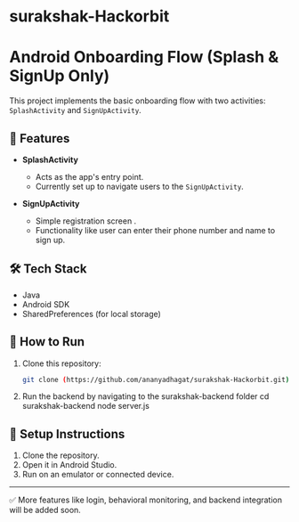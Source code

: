 # surakshak-Hackorbit
# Android Onboarding Flow (Splash & SignUp Only)

This project implements the basic onboarding flow with two activities: `SplashActivity` and `SignUpActivity`.

## 📱 Features

- **SplashActivity**  
  - Acts as the app's entry point.  
  - Currently set up to navigate users to the `SignUpActivity`.

- **SignUpActivity**  
  - Simple registration screen .  
  - Functionality like user can enter their phone number and name to sign up.

## 🛠 Tech Stack

- Java
- Android SDK
- SharedPreferences (for local storage)

## 🚀 How to Run

1. Clone this repository:
   ```bash
   git clone (https://github.com/ananyadhagat/surakshak-Hackorbit.git)
2. Run the backend by navigating to the surakshak-backend folder
   cd surakshak-backend
   node server.js


## 📝 Setup Instructions

1. Clone the repository.
2. Open it in Android Studio.
3. Run on an emulator or connected device.

---

✅ More features like login, behavioral monitoring, and backend integration will be added soon.

